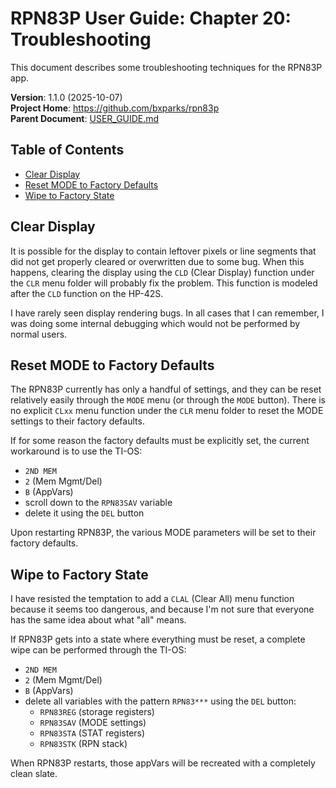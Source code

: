 # RPN83P User Guide: Chapter 20: Troubleshooting

This document describes some troubleshooting techniques for the RPN83P app.

**Version**: 1.1.0 (2025-10-07)\
**Project Home**: https://github.com/bxparks/rpn83p \
**Parent Document**: [USER_GUIDE.md](USER_GUIDE.md)

## Table of Contents

- [Clear Display](#clear-display)
- [Reset MODE to Factory Defaults](#reset-mode-to-factory-defaults)
- [Wipe to Factory State](#wipe-to-factory-state)

## Clear Display

It is possible for the display to contain leftover pixels or line segments that
did not get properly cleared or overwritten due to some bug. When this happens,
clearing the display using the `CLD` (Clear Display) function under the `CLR`
menu folder will probably fix the problem. This function is modeled after the
`CLD` function on the HP-42S.

I have rarely seen display rendering bugs. In all cases that I can remember, I
was doing some internal debugging which would not be performed by normal users.

## Reset MODE to Factory Defaults

The RPN83P currently has only a handful of settings, and they can be reset
relatively easily through the `MODE` menu (or through the `MODE` button). There
is no explicit `CLxx` menu function under the `CLR` menu folder to reset the
MODE settings to their factory defaults.

If for some reason the factory defaults must be explicitly set, the current
workaround is to use the TI-OS:

- `2ND MEM`
- `2` (Mem Mgmt/Del)
- `B` (AppVars)
- scroll down to the `RPN83SAV` variable
- delete it using the `DEL` button

Upon restarting RPN83P, the various MODE parameters will be set to their factory
defaults.

## Wipe to Factory State

I have resisted the temptation to add a `CLAL` (Clear All) menu function because
it seems too dangerous, and because I'm not sure that everyone has the same
idea about what "all" means.

If RPN83P gets into a state where everything must be reset, a complete wipe
can be performed through the TI-OS:

- `2ND MEM`
- `2` (Mem Mgmt/Del)
- `B` (AppVars)
- delete all variables with the pattern `RPN83***` using the `DEL` button:
    - `RPN83REG` (storage registers)
    - `RPN83SAV` (MODE settings)
    - `RPN83STA` (STAT registers)
    - `RPN83STK` (RPN stack)

When RPN83P restarts, those appVars will be recreated with a completely clean
slate.
